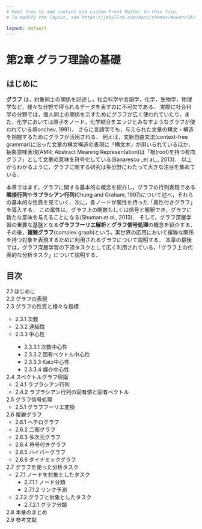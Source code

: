 ```yaml
---
# Feel free to add content and custom Front Matter to this file.
# To modify the layout, see https://jekyllrb.com/docs/themes/#overriding-theme-defaults

layout: default
---
```

<h1>第2章 グラフ理論の基礎</h1>

<h2>はじめに</h2>
<b>グラフ</b> は，対象同士の関係を記述し，社会科学や言語学，化学，生物学，物理学など，様々な分野で得られるデータを表すのに不可欠である．
実際に社会科学の分野では，個人同士の関係を示すためにグラフが広く使われていたり，また，化学においては原子をノード，化学結合をエッジとみなすようなグラフが使われている(Bonchev, 1991)．
さらに言語学でも，与えられた文章の構文・構造を把握するためにグラフが活用される．
例えば，文脈自由文法(context-free grammar)に沿った文章の構文構造の表現に「構文木」が用いられているほか，抽象意味表現(AMR; Abstract Meaning Representation)は「根(root)を持つ有向グラフ」として文章の意味を符号化している(Banarescu _et al_., 2013)．
以上からわかるように，グラフに関する研究は多分野にわたって大きな注目を集めている．

本章ではまず，グラフに関する基本的な概念を紹介し，グラフの行列表現である<b>隣接行列</b>や<b>ラプラシアン行列</b>(Chung and Graham, 1997)について述べ，それらの基本的な性質を見ていく．次に，各ノードが属性を持った「属性付きグラフ」を導入する．
この属性は，グラフ上の関数もしくは信号と解釈でき，グラフに新たな意味を与えることになる(Shuman _et al_., 2013)．
そして，グラフ深層学習の重要な基盤となる<b>グラフフーリエ解析</b>と<b>グラフ信号処理</b>の概念を紹介する．
その後，<b>複雑グラフ</b>(complex graph)という，実世界の応用において複雑な関係を持つ対象を表現するために利用されるグラフについて説明する．
本章の最後では，グラフ深層学習の下流タスクとして広く利用されている，「グラフ上の代表的な分析タスク」について説明する．

<h2>目次</h2>
<ul style="list-style-type: none; padding-left:0;">
  <li>2.1 はじめに</li>
  <li>2.2 グラフの表現</li>
  <li>2.3 グラフの性質と様々な指標</li>
  <ul>
    <li>2.3.1 次数</li>
    <li>2.3.2 連結性</li>
    <li>2.3.3 中心性</li>
    <ul>
      <li>2.3.3.1 次数中心性</li>
      <li>2.3.3.2 固有ベクトル中心性</li>
      <li>2.3.3.3 Katz中心性</li>
      <li>2.3.3.4 媒介中心性</li>
    </ul>
  </ul>
  <li>2.4 スペクトルグラフ理論
  <ul>
    <li>2.4.1 ラプラシアン行列</li>
    <li>2.4.2 ラプラシアン行列の固有値と固有ベクトル</li>
  </ul>
  </li>
  <li>2.5 グラフ信号処理
  <ul>
    <li>2.5.1 グラフフーリエ変換</li>
  </ul>
  </li>
  <li>2.6 複雑グラフ
  <ul>
    <li>2.6.1 ヘテログラフ</li>
    <li>2.6.2 二部グラフ</li>
    <li>2.6.3 多次元グラフ</li>
    <li>2.6.4 符号付きグラフ</li>
    <li>2.6.5 ハイパーグラフ</li>
    <li>2.6.6 ダイナミックグラフ</li>
  </ul>
  </li>
  <li>2.7 グラフを使った分析タスク
    <ul>
      <li>2.7.1 ノードを対象としたタスク
        <ul>
          <li>2.7.1.1 ノード分類</li>
          <li>2.7.1.2 リンク予測</li>
        </ul>
      </li>
      <li>2.7.2 グラフと対象としたタスク
        <ul>
          <li>2.7.2.1 グラフ分類</li>
        </ul>
      </li>
    </ul>
  </li>
  <li>2.8 本章のまとめ</li>
  <li>2.9 参考文献</li>
</ul>
